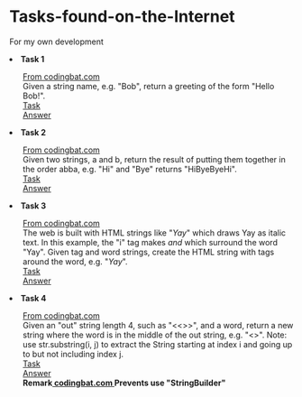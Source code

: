 # Tasks-found-on-the-Internet
For my own development

<li><strong>Task 1</li></strong> 
<ul> 
    <a href="https://codingbat.com/java"> From codingbat.com </a><br>
    <a>Given a string name, e.g. "Bob", return a greeting of the form "Hello Bob!".</a><br>
    <a href="Package/Task 1/Task">Task</a><br>
    <a href="Package/Task 1/Answer">Answer</a>
</ul>
<li><strong>Task 2</li></strong> 
<ul> 
    <a href="https://codingbat.com/java"> From codingbat.com </a><br>
    <a>Given two strings, a and b, return the result of putting them together in the order abba, e.g. "Hi" and "Bye" returns "HiByeByeHi".</a><br>
    <a href="Package/Task 2/Task">Task</a><br>
    <a href="Package/Task 2/Answer">Answer</a>
</ul>
<li><strong>Task 3</li></strong> 
<ul> 
    <a href="https://codingbat.com/java"> From codingbat.com </a><br>
    <a>The web is built with HTML strings like "<i>Yay</i>" which draws Yay as italic text. In this example, the "i" tag makes <i> and </i> which surround the word "Yay". Given tag and word strings, create the HTML string with tags around the word, e.g. "<i>Yay</i>".</a><br>
    <a href="Package/Task 3/Task">Task</a><br>
    <a href="Package/Task 3/Answer">Answer</a>
</ul>
<li><strong>Task 4</li></strong> 
<ul> 
    <a href="https://codingbat.com/java"> From codingbat.com </a><br>
    <a>Given an "out" string length 4, such as "<<>>", and a word, return a new string where the word is in the middle of the out string, e.g. "<<word>>". Note: use str.substring(i, j) to extract the String starting at index i and going up to but not including index j.</a><br>
    <a href="Package/Task 4/Task">Task</a><br>
    <a href="Package/Task 4/Answer">Answer</a><br>
    <a><strong>Remark<a href="https://codingbat.com/java"> codingbat.com </a> Prevents use "StringBuilder"</strong></a><br>
</ul>


